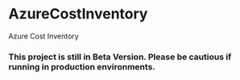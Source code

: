 # AzureCostInventory
Azure Cost Inventory

### This project is still in Beta Version. Please be cautious if running in production environments. 